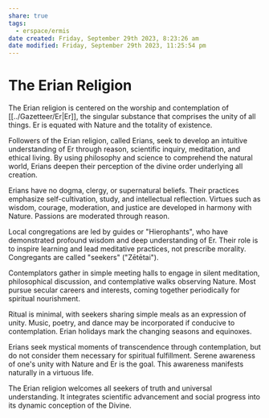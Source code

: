 ```yaml
---
share: true
tags:
  - erspace/ermis
date created: Friday, September 29th 2023, 8:23:26 am
date modified: Friday, September 29th 2023, 11:25:54 pm
---
```


# The Erian Religion

The Erian religion is centered on the worship and contemplation of [[../Gazetteer/Er|Er]], the singular substance that comprises the unity of all things. Er is equated with Nature and the totality of existence.

Followers of the Erian religion, called Erians, seek to develop an intuitive understanding of Er through reason, scientific inquiry, meditation, and ethical living. By using philosophy and science to comprehend the natural world, Erians deepen their perception of the divine order underlying all creation.

Erians have no dogma, clergy, or supernatural beliefs. Their practices emphasize self-cultivation, study, and intellectual reflection. Virtues such as wisdom, courage, moderation, and justice are developed in harmony with Nature. Passions are moderated through reason.

Local congregations are led by guides or "Hierophants", who have demonstrated profound wisdom and deep understanding of Er. Their role is to inspire learning and lead meditative practices, not prescribe morality. Congregants are called "seekers" ("Zētētai").

Contemplators gather in simple meeting halls to engage in silent meditation, philosophical discussion, and contemplative walks observing Nature. Most pursue secular careers and interests, coming together periodically for spiritual nourishment.

Ritual is minimal, with seekers sharing simple meals as an expression of unity. Music, poetry, and dance may be incorporated if conducive to contemplation. Erian holidays mark the changing seasons and equinoxes.

Erians seek mystical moments of transcendence through contemplation, but do not consider them necessary for spiritual fulfillment. Serene awareness of one's unity with Nature and Er is the goal. This awareness manifests naturally in a virtuous life.

The Erian religion welcomes all seekers of truth and universal understanding. It integrates scientific advancement and social progress into its dynamic conception of the Divine.
